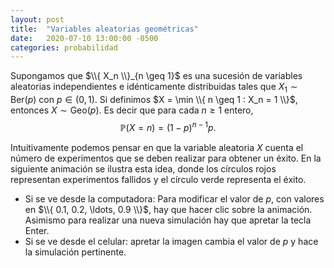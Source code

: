 ```yaml
---
layout: post
title:  "Variables aleatorias geométricas"
date:   2020-07-10 13:00:00 -0500
categories: probabilidad
---
```


Supongamos que $\\{ X_n \\}_{n \geq 1}$ es una sucesión de variables aleatorias independientes e idénticamente distribuidas tales que $X_1 \sim \mathrm{Ber}(p)$ con $p \in (0,1)$. Si definimos $X = \min \\{ n \geq 1 : X_n = 1 \\}$, entonces $X \sim \mathrm{Geo}(p)$. Es decir que para cada $n \geq 1$ entero,
$$ \mathbb{P}(X = n) = (1-p)^{n-1} p. $$

Intuitivamente podemos pensar en que la variable aleatoria $X$ cuenta el número de experimentos que se deben realizar para obtener un éxito. En la siguiente animación se ilustra esta idea, donde los círculos rojos representan experimentos fallidos y el círculo verde representa el éxito.
- Si se ve desde la computadora: Para modificar el valor de $p$, con valores en $\\{ 0.1, 0.2, \ldots, 0.9 \\}$, hay que hacer clic sobre la animación. Asimismo para realizar una nueva simulación hay que apretar la tecla Enter.
- Si se ve desde el celular: apretar la imagen cambia el valor de $p$ y hace la simulación pertinente.

<canvas data-src="/sketches/geometric/geometric.pde"></canvas>
